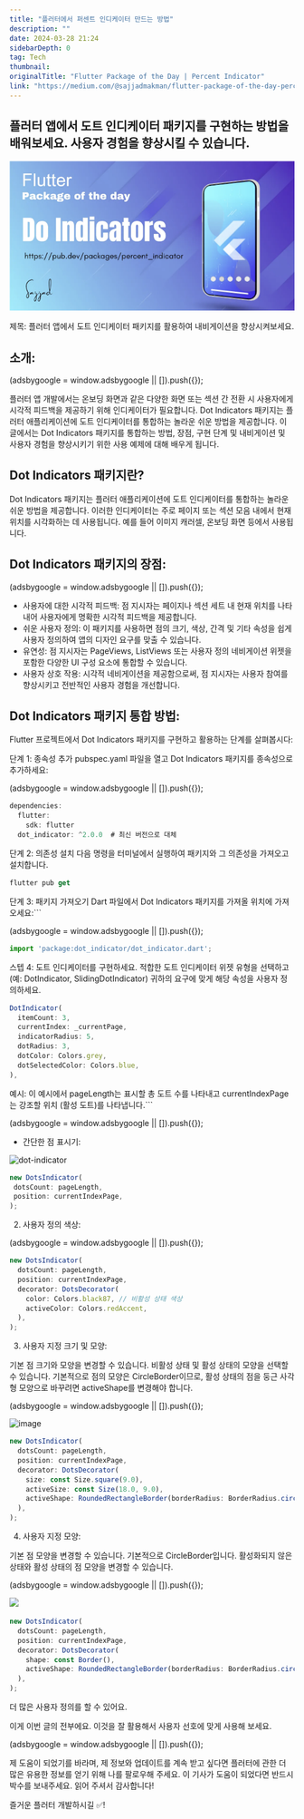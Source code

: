 ```yaml
---
title: "플러터에서 퍼센트 인디케이터 만드는 방법"
description: ""
date: 2024-03-28 21:24
sidebarDepth: 0
tag: Tech
thumbnail: 
originalTitle: "Flutter Package of the Day | Percent Indicator"
link: "https://medium.com/@sajjadmakman/flutter-package-of-the-day-percent-indicator-fba9beadbcb4"
---
```



## 플러터 앱에서 도트 인디케이터 패키지를 구현하는 방법을 배워보세요. 사용자 경험을 향상시킬 수 있습니다.

![이미지](./img/FlutterPackageoftheDayPercentIndicator_0.png)

제목: 플러터 앱에서 도트 인디케이터 패키지를 활용하여 내비게이션을 향상시켜보세요.

## 소개:

<!-- ui-log 수평형 -->
<ins class="adsbygoogle"
  style="display:block"
  data-ad-client="ca-pub-4877378276818686"
  data-ad-slot="9743150776"
  data-ad-format="auto"
  data-full-width-responsive="true"></ins>
<component is="script">
(adsbygoogle = window.adsbygoogle || []).push({});
</component>

플러터 앱 개발에서는 온보딩 화면과 같은 다양한 화면 또는 섹션 간 전환 시 사용자에게 시각적 피드백을 제공하기 위해 인디케이터가 필요합니다. Dot Indicators 패키지는 플러터 애플리케이션에 도트 인디케이터를 통합하는 놀라운 쉬운 방법을 제공합니다. 이 글에서는 Dot Indicators 패키지를 통합하는 방법, 장점, 구현 단계 및 내비게이션 및 사용자 경험을 향상시키기 위한 사용 예제에 대해 배우게 됩니다.

## Dot Indicators 패키지란?

Dot Indicators 패키지는 플러터 애플리케이션에 도트 인디케이터를 통합하는 놀라운 쉬운 방법을 제공합니다. 이러한 인디케이터는 주로 페이지 또는 섹션 모음 내에서 현재 위치를 시각화하는 데 사용됩니다. 예를 들어 이미지 캐러셀, 온보딩 화면 등에서 사용됩니다.

## Dot Indicators 패키지의 장점:

<!-- ui-log 수평형 -->
<ins class="adsbygoogle"
  style="display:block"
  data-ad-client="ca-pub-4877378276818686"
  data-ad-slot="9743150776"
  data-ad-format="auto"
  data-full-width-responsive="true"></ins>
<component is="script">
(adsbygoogle = window.adsbygoogle || []).push({});
</component>

- 사용자에 대한 시각적 피드백: 점 지시자는 페이지나 섹션 세트 내 현재 위치를 나타내어 사용자에게 명확한 시각적 피드백을 제공합니다.
- 쉬운 사용자 정의: 이 패키지를 사용하면 점의 크기, 색상, 간격 및 기타 속성을 쉽게 사용자 정의하여 앱의 디자인 요구를 맞출 수 있습니다.
- 유연성: 점 지시자는 PageViews, ListViews 또는 사용자 정의 네비게이션 위젯을 포함한 다양한 UI 구성 요소에 통합할 수 있습니다.
- 사용자 상호 작용: 시각적 네비게이션을 제공함으로써, 점 지시자는 사용자 참여를 향상시키고 전반적인 사용자 경험을 개선합니다.

## Dot Indicators 패키지 통합 방법:

Flutter 프로젝트에서 Dot Indicators 패키지를 구현하고 활용하는 단계를 살펴봅시다:

단계 1: 종속성 추가
pubspec.yaml 파일을 열고 Dot Indicators 패키지를 종속성으로 추가하세요:

<!-- ui-log 수평형 -->
<ins class="adsbygoogle"
  style="display:block"
  data-ad-client="ca-pub-4877378276818686"
  data-ad-slot="9743150776"
  data-ad-format="auto"
  data-full-width-responsive="true"></ins>
<component is="script">
(adsbygoogle = window.adsbygoogle || []).push({});
</component>

```js
dependencies:
  flutter:
    sdk: flutter
  dot_indicator: ^2.0.0  # 최신 버전으로 대체
```

단계 2: 의존성 설치 다음 명령을 터미널에서 실행하여 패키지와 그 의존성을 가져오고 설치합니다.

```js
flutter pub get
```

단계 3: 패키지 가져오기 Dart 파일에서 Dot Indicators 패키지를 가져올 위치에 가져오세요:``` 

<!-- ui-log 수평형 -->
<ins class="adsbygoogle"
  style="display:block"
  data-ad-client="ca-pub-4877378276818686"
  data-ad-slot="9743150776"
  data-ad-format="auto"
  data-full-width-responsive="true"></ins>
<component is="script">
(adsbygoogle = window.adsbygoogle || []).push({});
</component>

```js
import 'package:dot_indicator/dot_indicator.dart';
```

스텝 4: 도트 인디케이터를 구현하세요. 적합한 도트 인디케이터 위젯 유형을 선택하고 (예: DotIndicator, SlidingDotIndicator) 귀하의 요구에 맞게 해당 속성을 사용자 정의하세요.

```js
DotIndicator(
  itemCount: 3,
  currentIndex: _currentPage,
  indicatorRadius: 5,
  dotRadius: 3,
  dotColor: Colors.grey,
  dotSelectedColor: Colors.blue,
),
```

예시: 이 예시에서 pageLength는 표시할 총 도트 수를 나타내고 currentIndexPage는 강조할 위치 (활성 도트)를 나타냅니다.```

<!-- ui-log 수평형 -->
<ins class="adsbygoogle"
  style="display:block"
  data-ad-client="ca-pub-4877378276818686"
  data-ad-slot="9743150776"
  data-ad-format="auto"
  data-full-width-responsive="true"></ins>
<component is="script">
(adsbygoogle = window.adsbygoogle || []).push({});
</component>

- 간단한 점 표시기:

![dot-indicator](https://miro.medium.com/v2/resize:fit:308/0*_vjhv_rQ7crzRHjI.gif)

```js
new DotsIndicator(
 dotsCount: pageLength,
 position: currentIndexPage,
);
```

2. 사용자 정의 색상:

<!-- ui-log 수평형 -->
<ins class="adsbygoogle"
  style="display:block"
  data-ad-client="ca-pub-4877378276818686"
  data-ad-slot="9743150776"
  data-ad-format="auto"
  data-full-width-responsive="true"></ins>
<component is="script">
(adsbygoogle = window.adsbygoogle || []).push({});
</component>

```js
new DotsIndicator(
  dotsCount: pageLength,
  position: currentIndexPage,
  decorator: DotsDecorator(
    color: Colors.black87, // 비활성 상태 색상
    activeColor: Colors.redAccent,
  ),
);
```

3. 사용자 지정 크기 및 모양:

기본 점 크기와 모양을 변경할 수 있습니다. 비활성 상태 및 활성 상태의 모양을 선택할 수 있습니다. 기본적으로 점의 모양은 CircleBorder이므로, 활성 상태의 점을 둥근 사각형 모양으로 바꾸려면 activeShape를 변경해야 합니다.

<!-- ui-log 수평형 -->
<ins class="adsbygoogle"
  style="display:block"
  data-ad-client="ca-pub-4877378276818686"
  data-ad-slot="9743150776"
  data-ad-format="auto"
  data-full-width-responsive="true"></ins>
<component is="script">
(adsbygoogle = window.adsbygoogle || []).push({});
</component>

![image](https://miro.medium.com/v2/resize:fit:486/0*4d2CpQGgn3DE98Qr.gif)

```js
new DotsIndicator(
  dotsCount: pageLength,
  position: currentIndexPage,
  decorator: DotsDecorator(
    size: const Size.square(9.0),
    activeSize: const Size(18.0, 9.0),
    activeShape: RoundedRectangleBorder(borderRadius: BorderRadius.circular(5.0)),
  ),
);
```

4. 사용자 지정 모양:

기본 점 모양을 변경할 수 있습니다. 기본적으로 CircleBorder입니다. 활성화되지 않은 상태와 활성 상태의 점 모양을 변경할 수 있습니다.

<!-- ui-log 수평형 -->
<ins class="adsbygoogle"
  style="display:block"
  data-ad-client="ca-pub-4877378276818686"
  data-ad-slot="9743150776"
  data-ad-format="auto"
  data-full-width-responsive="true"></ins>
<component is="script">
(adsbygoogle = window.adsbygoogle || []).push({});
</component>

<img src="https://miro.medium.com/v2/resize:fit:458/0*qce82mHkrwb1ujXl.gif" />

```js
new DotsIndicator(
  dotsCount: pageLength,
  position: currentIndexPage,
  decorator: DotsDecorator(
    shape: const Border(),
    activeShape: RoundedRectangleBorder(borderRadius: BorderRadius.circular(5.0)),
  ),
);
```

더 많은 사용자 정의를 할 수 있어요.

이게 이번 글의 전부에요. 이것을 잘 활용해서 사용자 선호에 맞게 사용해 보세요.

<!-- ui-log 수평형 -->
<ins class="adsbygoogle"
  style="display:block"
  data-ad-client="ca-pub-4877378276818686"
  data-ad-slot="9743150776"
  data-ad-format="auto"
  data-full-width-responsive="true"></ins>
<component is="script">
(adsbygoogle = window.adsbygoogle || []).push({});
</component>

제 도움이 되었기를 바라며, 제 정보와 업데이트를 계속 받고 싶다면 플러터에 관한 더 많은 유용한 정보를 얻기 위해 나를 팔로우해 주세요. 이 기사가 도움이 되었다면 반드시 박수를 보내주세요. 읽어 주셔서 감사합니다!

즐거운 플러터 개발하시길 ✅!